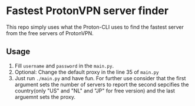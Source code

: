 # Fastest ProtonVPN server finder

This repo simply uses what the Proton-CLI uses to find the fastest server from the free servers of ProtonVPN.  

## Usage

1. Fill `username` and `password` in the `main.py`.
2. Optional: Change the default proxy in the line 35 of `main.py`
3. Just run `./main.py` and have fun. 
For further use consider that the first argument sets the number of servers to report the second sepcifies the country(only "US" and "NL" and "JP" for free version) and the last arguemnt sets the proxy.

